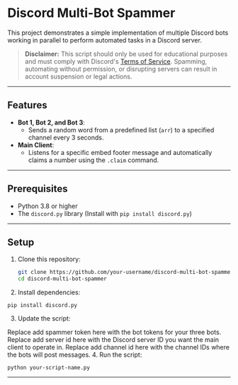 # Discord Multi-Bot Spammer

This project demonstrates a simple implementation of multiple Discord bots working in parallel to perform automated tasks in a Discord server.

> **Disclaimer:** This script should only be used for educational purposes and must comply with Discord's [Terms of Service](https://discord.com/terms). Spamming, automating without permission, or disrupting servers can result in account suspension or legal actions.

---

## Features

- **Bot 1, Bot 2, and Bot 3**:
  - Sends a random word from a predefined list (`arr`) to a specified channel every 3 seconds.
- **Main Client**:
  - Listens for a specific embed footer message and automatically claims a number using the `.claim` command.

---

## Prerequisites

- Python 3.8 or higher
- The `discord.py` library (Install with `pip install discord.py`)

---

## Setup

1. Clone this repository:
   ```bash
   git clone https://github.com/your-username/discord-multi-bot-spammer.git
   cd discord-multi-bot-spammer
2. Install dependencies:
```
pip install discord.py
```
3. Update the script:

Replace add spammer token here with the bot tokens for your three bots.
Replace add server id here with the Discord server ID you want the main client to operate in.
Replace add channel id here with the channel IDs where the bots will post messages.
4. Run the script:
```
python your-script-name.py
```
---
